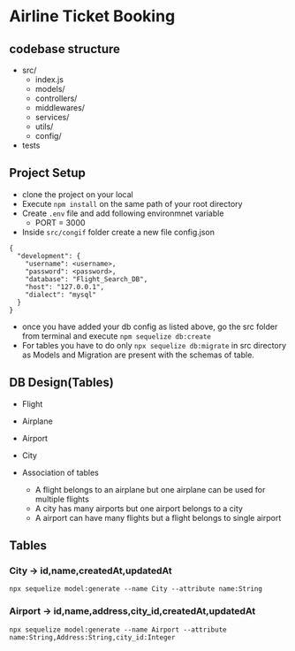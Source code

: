# Airline Ticket Booking

## codebase structure

- src/
  - index.js
  - models/
  - controllers/
  - middlewares/
  - services/
  - utils/
  - config/
- tests

## Project Setup

- clone the project on your local
- Execute `npm install` on the same path of your root directory
- Create `.env` file and add following environmnet variable
  - PORT = 3000
- Inside `src/congif` folder create a new file config.json

```
{
  "development": {
    "username": <username>,
    "password": <password>,
    "database": "Flight_Search_DB",
    "host": "127.0.0.1",
    "dialect": "mysql"
  }
}
```

- once you have added your db config as listed above, go the src folder from terminal and execute `npm sequelize db:create`
- For tables you have to do only `npx sequelize db:migrate` in src directory as Models and Migration are present with the schemas of table.

## DB Design(Tables)

- Flight
- Airplane
- Airport
- City

- Association of tables

  - A flight belongs to an airplane but one airplane can be used for multiple flights
  - A city has many airports but one airport belongs to a city
  - A airport can have many flights but a flight belongs to single airport

## Tables

### City -> id,name,createdAt,updatedAt

```
npx sequelize model:generate --name City --attribute name:String
```

### Airport -> id,name,address,city_id,createdAt,updatedAt

```
npx sequelize model:generate --name Airport --attribute name:String,Address:String,city_id:Integer
```

